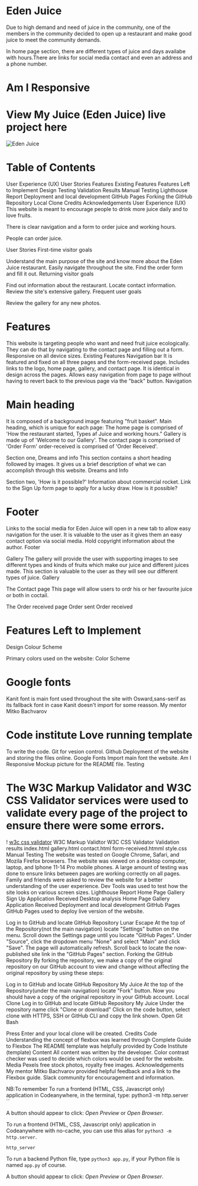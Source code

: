 # Eden Juice 

Due to high demand and need of juice in the community, one of the members in the community decided to open up a restaurant and make good juice to meet the community demands.

In home page  section, there are different types of juice and days availabe with hours.There are links for social media contact and even an address and a phone number.

# Am I Responsive

# View My Juice (Eden Juice) live project here
![Eden Juice](https://user-images.githubusercontent.com/139966667/270313613-8071ae37-a9b4-4d68-a908-074e1820dde5.png)

# Table of Contents
User Experience (UX)
User Stories
Features
Existing Features
Features Left to Implement
Design
Testing
Validation Results
Manual Testing
Lighthouse Report
Deployment and local development
GitHub Pages
Forking the GitHub Repository
Local Clone
Credits
Acknowledgements
User Experience (UX)
This website is meant to encourage people to drink more juice daily and to love fruits.

There is clear navigation and a form to order juice and working hours.

People can order juice.

User Stories
First-time visitor goals

Understand the main purpose of the site and know more about the Eden Juice restaurant.
Easily navigate throughout the site.
Find the order form and fill it out.
Returning visitor goals

Find out information about the restaurant.
Locate contact information.
Review the site's extensive gallery.
Frequent user goals

Review the gallery for any new photos.

# Features
This website is targeting people who want and need fruit juice ecologically.
They can do that by navigating to the contact page and filling out a form.
Responsive on all device sizes.
Existing Features
Navigation bar
It is featured and fixed on all three pages and the form-received page.
Includes links to the logo, home page, gallery, and contact page.
It is identical in design across the pages.
Allows easy navigation from page to page without having to revert back to the previous page via the "back" button.
Navigation

# Main heading
It is composed of a background image featuring "fruit basket".
Main heading, which is unique for each page:
The home page is comprised of 'How the restaurant started, Types af Juice and working hours."
Gallery is made up of 'Welcome to our Gallery'.
The contact page is comprised of 'Order Form'
order-received is comprised of 'Order Received'.

Section one, Dreams and info
This section contains a short heading followed by images.
It gives us a brief description of what we can accomplish through this website.
Dreams and Info

Section two, 'How is it possible?'
Information about commercial rocket.
Link to the Sign Up form page to apply for a lucky draw.
How is it possible?

# Footer
Links to the social media for Eden Juice will open in a new tab to allow easy navigation for the user.
It is valuable to the user as it gives them an easy contact option via social media.
Hold copyright information about the author.
Footer

Gallery
The gallery will provide the user with supporting images to see different types and kinds of fruits which make our juice and different juices made.
This section is valuable to the user as they will see our different types of juice.
Gallery

The Contact page
This page will allow users to ordr his or her favourite juice or both in coctail.

The Order received page
Order sent
Order received

# Features Left to Implement
Design
Colour Scheme

Primary colors used on the website: Color Scheme

# Google fonts
Kanit font is main font used throughout the site with Osward,sans-serif as its fallback font in case Kanit doesn't import for some reasson.
My mentor Mitko Bachvarov

# Code institute Love running template
To write the code.
Git
for vesion control.
Github
Deployment of the website and storing the files online.
Google Fonts
Import main font the website.
Am I Responsive
Mockup picture for the README file.
Testing
# The W3C Markup Validator and W3C CSS Validator services were used to validate every page of the project to ensure there were some errors.
! [w3c css validator](https://user-images.githubusercontent.com/139966667/270313645-2a562f15-3697-46c6-9bc2-82e70b689675.png)
W3C Markup Validtor
W3C CSS Validator
Validation results
index.html
gallery.html
contact.html
form-received.htmml
style.css
Manual Testing
The website was tested on Google Chrome, Safari, and Mozila Firefox browsers.
The website was viewed on a desktop computer, laptop, and Iphone 11-14 Pro mobile phones.
A large amount of testing was done to ensure links between pages are working correctly on all pages.
Family and friends were asked to review the website for a better understanding of the user experience.
Dev Tools was used to test how the site looks on various screen sizes.
Lighthouse Report
Home Page
Gallery
Sign Up
Application Received
Desktop analysis
Home Page
Gallery
Application Received
Deployment and local development
GitHub Pages
GitHub Pages used to deploy live version of the website.

Log in to GitHub and locate GitHub Repository Lunar Escape
At the top of the Repository(not the main navigation) locate "Settings" button on the menu.
Scroll down the Settings page until you locate "GitHub Pages".
Under "Source", click the dropdown menu "None" and select "Main" and click "Save".
The page will automatically refresh.
Scroll back to locate the now-published site link in the "GitHub Pages" section.
Forking the GitHub Repository
By forking the repository, we make a copy of the original repository on our GitHub account to view and change without affecting the original repository by using these steps:

Log in to GitHub and locate GitHub Repository My Juice
At the top of the Repository(under the main navigation) locate "Fork" button.
Now you should have a copy of the original repository in your GitHub account.
Local Clone
Log in to GitHub and locate GitHub Repository My Juice
Under the repository name click "Clone or download"
Click on the code button, select clone with HTTPS, SSH or GitHub CLI and copy the link shown.
Open Git Bash

Press Enter and your local clone will be created.
Credits
Code
Understanding the concept of flexbox was learned through Complete Guide to Flexbox
The README template was helpfully provided by Code Institute (template)
Content
All content was written by the developer.
Color contrast checker was used to decide which colors would be used for the website.
Media
Pexels free stock photos, royalty free images.
Acknowledgements
My mentor Mitko Bachvarov provided helpful feedback and a link to the Flexbox guide.
Slack community for encouragement and information.

NB:To remember
To run a frontend (HTML, CSS, Javascript only) application in Codeanywhere, in the terminal, type:
python3 -m http.server
``

A button should appear to click: _Open Preview_ or _Open Browser_.

To run a frontend (HTML, CSS, Javascript only) application in Codeanywhere with no-cache, you can use this alias for `python3 -m http.server`.

`http_server`

To run a backend Python file, type `python3 app.py`, if your Python file is named `app.py` of course.

A button should appear to click: _Open Preview_ or _Open Browser_.
